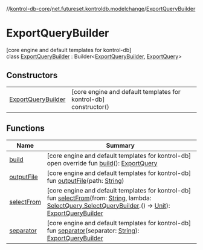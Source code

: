 //[kontrol-db-core](../../../index.md)/[net.futureset.kontroldb.modelchange](../index.md)/[ExportQueryBuilder](index.md)

# ExportQueryBuilder

[core engine and default templates for kontrol-db]\
class [ExportQueryBuilder](index.md) : Builder&lt;[ExportQueryBuilder](index.md), [ExportQuery](../-export-query/index.md)&gt;

## Constructors

| | |
|---|---|
| [ExportQueryBuilder](-export-query-builder.md) | [core engine and default templates for kontrol-db]<br>constructor() |

## Functions

| Name | Summary |
|---|---|
| [build](build.md) | [core engine and default templates for kontrol-db]<br>open override fun [build](build.md)(): [ExportQuery](../-export-query/index.md) |
| [outputFile](output-file.md) | [core engine and default templates for kontrol-db]<br>fun [outputFile](output-file.md)(path: [String](https://kotlinlang.org/api/latest/jvm/stdlib/kotlin/-string/index.html)) |
| [selectFrom](select-from.md) | [core engine and default templates for kontrol-db]<br>fun [selectFrom](select-from.md)(from: [String](https://kotlinlang.org/api/latest/jvm/stdlib/kotlin/-string/index.html), lambda: [SelectQuery.SelectQueryBuilder](../-select-query/-select-query-builder/index.md).() -&gt; [Unit](https://kotlinlang.org/api/latest/jvm/stdlib/kotlin/-unit/index.html)): [ExportQueryBuilder](index.md) |
| [separator](separator.md) | [core engine and default templates for kontrol-db]<br>fun [separator](separator.md)(separator: [String](https://kotlinlang.org/api/latest/jvm/stdlib/kotlin/-string/index.html)): [ExportQueryBuilder](index.md) |
